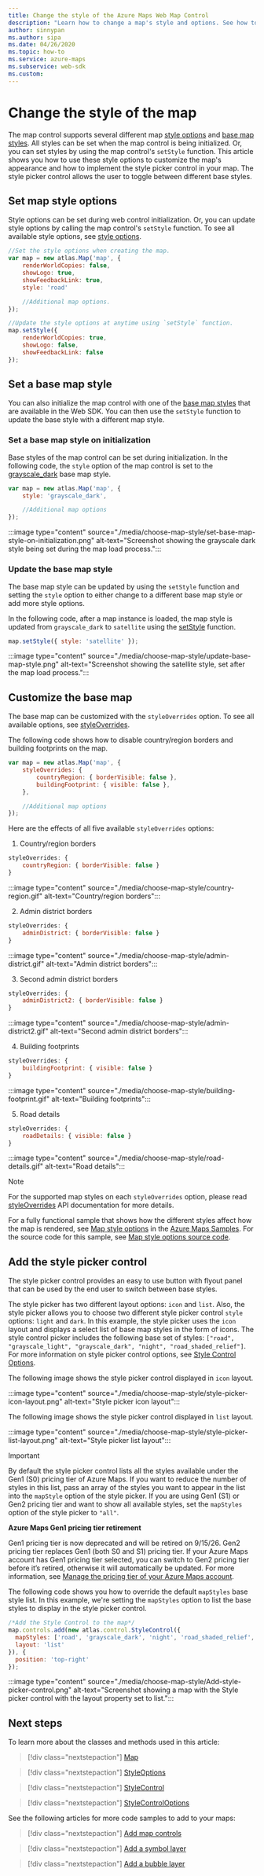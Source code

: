 ```yaml
---
title: Change the style of the Azure Maps Web Map Control
description: "Learn how to change a map's style and options. See how to add a style picker control to a map in Azure Maps so that users can switch between different styles."
author: sinnypan
ms.author: sipa
ms.date: 04/26/2020
ms.topic: how-to
ms.service: azure-maps
ms.subservice: web-sdk
ms.custom:
---
```


# Change the style of the map

The map control supports several different map [style options] and [base map styles]. All styles can be set when the map control is being initialized. Or, you can set styles by using the map control's `setStyle` function. This article shows you how to use these style options to customize the map's appearance and how to implement the style picker control in your map. The style picker control allows the user to toggle between different base styles.

## Set map style options

Style options can be set during web control initialization. Or, you can update style options by calling the map control's `setStyle` function. To see all available style options, see [style options].

```javascript
//Set the style options when creating the map.
var map = new atlas.Map('map', {
    renderWorldCopies: false,
    showLogo: true,
    showFeedbackLink: true,
    style: 'road'

    //Additional map options.
});

//Update the style options at anytime using `setStyle` function.
map.setStyle({
    renderWorldCopies: true,
    showLogo: false,
    showFeedbackLink: false
});
```

<!-----------------------------------------------------------------------------------------------
<br/>
> [!VIDEO https://codepen.io/azuremaps/embed/eYNMjPb?height=700&theme-id=0&default-tab=result]
----------------------------------------------------------------------------------------------->
## Set a base map style

You can also initialize the map control with one of the [base map styles] that are available in the Web SDK. You can then use the `setStyle` function to update the base style with a different map style.

### Set a base map style on initialization

Base styles of the map control can be set during initialization. In the following code, the `style` option of the map control is set to the
[grayscale_dark] base map style.  

```javascript
var map = new atlas.Map('map', {
    style: 'grayscale_dark',

    //Additional map options
});
```

:::image type="content" source="./media/choose-map-style/set-base-map-style-on-initialization.png" alt-text="Screenshot showing the grayscale dark style being set during the map load process.":::

<!-----------------------------------------------------------------------------------------------
<br/>
> [!VIDEO //codepen.io/azuremaps/embed/WKOQRq/?height=265&theme-id=0&default-tab=js,result&embed-version=2&editable=true]
----------------------------------------------------------------------------------------------->

### Update the base map style

The base map style can be updated by using the `setStyle` function and setting the `style` option to either change to a different base map style or add more style options.

In the following code, after a map instance is loaded, the map style is updated from `grayscale_dark` to `satellite` using the [setStyle] function.

```javascript
map.setStyle({ style: 'satellite' });
```

:::image type="content" source="./media/choose-map-style/update-base-map-style.png" alt-text="Screenshot showing the satellite style, set after the map load process.":::

<!-----------------------------------------------------------------------------------------------
<br/>

> [!VIDEO //codepen.io/azuremaps/embed/yqXYzY/?height=265&theme-id=0&default-tab=js,result&embed-version=2&editable=true]
----------------------------------------------------------------------------------------------->

## Customize the base map
The base map can be customized with the `styleOverrides` option. To see all available options, see [styleOverrides].

The following code shows how to disable country/region borders and building footprints on the map.

```javascript
var map = new atlas.Map('map', {
    styleOverrides: {
        countryRegion: { borderVisible: false },
        buildingFootprint: { visible: false },
    },

    //Additional map options
});
```

Here are the effects of all five available `styleOverrides` options:

1. Country/region borders
   
```javascript
styleOverrides: {
    countryRegion: { borderVisible: false }
}
```
:::image type="content" source="./media/choose-map-style/country-region.gif" alt-text="Country/region borders":::

2. Admin district borders

```javascript
styleOverrides: {
    adminDistrict: { borderVisible: false }
}
```
:::image type="content" source="./media/choose-map-style/admin-district.gif" alt-text="Admin district borders":::

3. Second admin district borders

```javascript
styleOverrides: {
    adminDistrict2: { borderVisible: false }
}
```
:::image type="content" source="./media/choose-map-style/admin-district2.gif" alt-text="Second admin district borders":::

4. Building footprints

```javascript
styleOverrides: {
    buildingFootprint: { visible: false }
}
```
:::image type="content" source="./media/choose-map-style/building-footprint.gif" alt-text="Building footprints":::

5. Road details

```javascript
styleOverrides: {
    roadDetails: { visible: false }
}
```
:::image type="content" source="./media/choose-map-style/road-details.gif" alt-text="Road details":::

> [!NOTE]
> For the supported map styles on each `styleOverrides` option, please read [styleOverrides] API documentation for more details.

For a fully functional sample that shows how the different styles affect how the map is rendered, see [Map style options] in the [Azure Maps Samples]. For the source code for this sample, see [Map style options source code].

## Add the style picker control

The style picker control provides an easy to use button with flyout panel that can be used by the end user to switch between base styles.

The style picker has two different layout options: `icon` and `list`. Also, the style picker allows you to choose two different style picker control `style` options: `light` and `dark`. In this example, the style picker uses the `icon` layout and displays a select list of base map styles in the form of icons. The style control picker includes the following base set of styles: `["road", "grayscale_light", "grayscale_dark", "night", "road_shaded_relief"]`. For more information on style picker control options, see [Style Control Options].

The following image shows the style picker control displayed in `icon` layout.

:::image type="content" source="./media/choose-map-style/style-picker-icon-layout.png" alt-text="Style picker icon layout":::

The following image shows the style picker control displayed in `list` layout.

:::image type="content" source="./media/choose-map-style/style-picker-list-layout.png" alt-text="Style picker list layout":::

> [!IMPORTANT]
> By default the style picker control lists all the styles available under the Gen1 (S0) pricing tier of Azure Maps. If you want to reduce the number of styles in this list, pass an array of the styles you want to appear in the list into the `mapStyle` option of the style picker. If you are using Gen1 (S1) or Gen2 pricing tier and want to show all available styles, set the `mapStyles` option of the style picker to `"all"`.
>
> **Azure Maps Gen1 pricing tier retirement**
>
> Gen1 pricing tier is now deprecated and will be retired on 9/15/26. Gen2 pricing tier replaces Gen1 (both S0 and S1) pricing tier. If your Azure Maps account has Gen1 pricing tier selected, you can switch to Gen2 pricing tier before it’s retired, otherwise it will automatically be updated. For more information, see [Manage the pricing tier of your Azure Maps account].

The following code shows you how to override the default `mapStyles` base style list. In this example, we're setting the `mapStyles` option to list the base styles to display in the style picker control.

```javascript
/*Add the Style Control to the map*/
map.controls.add(new atlas.control.StyleControl({
  mapStyles: ['road', 'grayscale_dark', 'night', 'road_shaded_relief', 'satellite', 'satellite_road_labels'],
  layout: 'list'
}), {
  position: 'top-right'
});  
```

:::image type="content" source="./media/choose-map-style/Add-style-picker-control.png" alt-text="Screenshot showing a map with the Style picker control with the layout property set to list.":::

<!-----------------------------------------------------------------------------------------------
<br/>

> [!VIDEO //codepen.io/azuremaps/embed/OwgyvG/?height=265&theme-id=0&default-tab=js,result&embed-version=2&editable=true]
----------------------------------------------------------------------------------------------->

## Next steps

To learn more about the classes and methods used in this article:

> [!div class="nextstepaction"]
> [Map]

> [!div class="nextstepaction"]
> [StyleOptions]

> [!div class="nextstepaction"]
> [StyleControl]

> [!div class="nextstepaction"]
> [StyleControlOptions]

See the following articles for more code samples to add to your maps:

> [!div class="nextstepaction"]
> [Add map controls]

> [!div class="nextstepaction"]
> [Add a symbol layer]

> [!div class="nextstepaction"]
> [Add a bubble layer]

[style options]: /javascript/api/azure-maps-control/atlas.styleoptions
[styleOverrides]: /javascript/api/azure-maps-control/atlas.styleoverrides
[base map styles]: supported-map-styles.md

[Add a bubble layer]: map-add-bubble-layer.md
[Add a symbol layer]: map-add-pin.md
[Add map controls]: map-add-controls.md
[Azure Maps Samples]: https://samples.azuremaps.com
[grayscale_dark]: supported-map-styles.md#grayscale_dark
[Manage the pricing tier of your Azure Maps account]: how-to-manage-pricing-tier.md
[Map style options source code]: https://github.com/Azure-Samples/AzureMapsCodeSamples/blob/main/Samples/Map/Map%20style%20options/Map%20style%20options.html
[Map style options]: https://samples.azuremaps.com/map/map-style-options
[Map]: /javascript/api/azure-maps-control/atlas.map
[setStyle]: /javascript/api/azure-maps-control/atlas.map#azure-maps-control-atlas-map-setstyle
[Style Control Options]: /javascript/api/azure-maps-control/atlas.stylecontroloptions
[StyleControl]: /javascript/api/azure-maps-control/atlas.control.stylecontrol
[StyleControlOptions]: /javascript/api/azure-maps-control/atlas.stylecontroloptions
[StyleOptions]: /javascript/api/azure-maps-control/atlas.styleoptions
